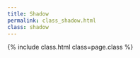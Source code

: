 ```yaml
---
title: Shadow
permalink: class_shadow.html
class: shadow
---
```


{% include class.html class=page.class %}
